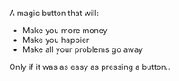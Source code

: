 A magic button that will:
- Make you more money
- Make you happier
- Make all your problems go away

Only if it was as easy as pressing a button..
